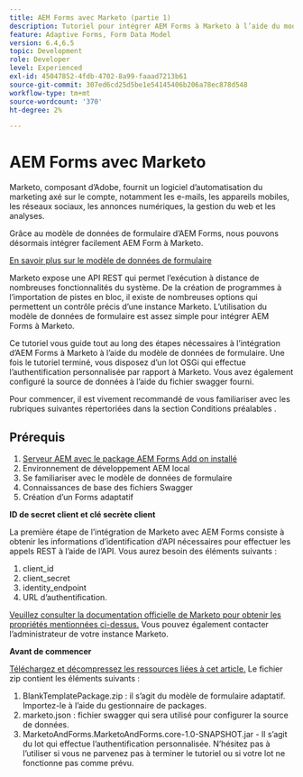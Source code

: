 ```yaml
---
title: AEM Forms avec Marketo (partie 1)
description: Tutoriel pour intégrer AEM Forms à Marketo à l’aide du modèle de données de formulaire AEM Forms.
feature: Adaptive Forms, Form Data Model
version: 6.4,6.5
topic: Development
role: Developer
level: Experienced
exl-id: 45047852-4fdb-4702-8a99-faaad7213b61
source-git-commit: 307ed6cd25d5be1e54145406b206a78ec878d548
workflow-type: tm+mt
source-wordcount: '370'
ht-degree: 2%

---
```


# AEM Forms avec Marketo

Marketo, composant d’Adobe, fournit un logiciel d’automatisation du marketing axé sur le compte, notamment les e-mails, les appareils mobiles, les réseaux sociaux, les annonces numériques, la gestion du web et les analyses.

Grâce au modèle de données de formulaire d’AEM Forms, nous pouvons désormais intégrer facilement AEM Form à Marketo.

[En savoir plus sur le modèle de données de formulaire](https://helpx.adobe.com/fr/experience-manager/6-5/forms/using/data-integration.html)

Marketo expose une API REST qui permet l’exécution à distance de nombreuses fonctionnalités du système. De la création de programmes à l’importation de pistes en bloc, il existe de nombreuses options qui permettent un contrôle précis d’une instance Marketo. L’utilisation du modèle de données de formulaire est assez simple pour intégrer AEM Forms à Marketo.

Ce tutoriel vous guide tout au long des étapes nécessaires à l’intégration d’AEM Forms à Marketo à l’aide du modèle de données de formulaire. Une fois le tutoriel terminé, vous disposez d’un lot OSGi qui effectue l’authentification personnalisée par rapport à Marketo. Vous avez également configuré la source de données à l’aide du fichier swagger fourni.

Pour commencer, il est vivement recommandé de vous familiariser avec les rubriques suivantes répertoriées dans la section Conditions préalables .

## Prérequis

1. [Serveur AEM avec le package AEM Forms Add on installé](/help/forms/adaptive-forms/installing-aem-form-on-windows-tutorial-use.md)
1. Environnement de développement AEM local
1. Se familiariser avec le modèle de données de formulaire
1. Connaissances de base des fichiers Swagger
1. Création d’un Forms adaptatif

**ID de secret client et clé secrète client**

La première étape de l’intégration de Marketo avec AEM Forms consiste à obtenir les informations d’identification d’API nécessaires pour effectuer les appels REST à l’aide de l’API. Vous aurez besoin des éléments suivants :

1. client_id
1. client_secret
1. identity_endpoint
1. URL d’authentification.

[Veuillez consulter la documentation officielle de Marketo pour obtenir les propriétés mentionnées ci-dessus.](https://developers.marketo.com/rest-api/) Vous pouvez également contacter l’administrateur de votre instance Marketo.

**Avant de commencer**

[Téléchargez et décompressez les ressources liées à cet article.](assets/aemformsandmarketo.zip) Le fichier zip contient les éléments suivants :

1. BlankTemplatePackage.zip : il s’agit du modèle de formulaire adaptatif. Importez-le à l’aide du gestionnaire de packages.
1. marketo.json : fichier swagger qui sera utilisé pour configurer la source de données.
1. MarketoAndForms.MarketoAndForms.core-1.0-SNAPSHOT.jar - Il s’agit du lot qui effectue l’authentification personnalisée. N’hésitez pas à l’utiliser si vous ne parvenez pas à terminer le tutoriel ou si votre lot ne fonctionne pas comme prévu.
